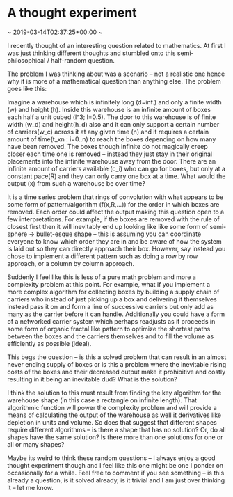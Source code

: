 # A thought experiment
~ 2019-03-14T02:37:25+00:00 ~

I recently thought of an interesting question related to mathematics. At first I was just thinking different thoughts and stumbled onto this semi-philosophical / half-random question.

The problem I was thinking about was a scenario – not a realistic one hence why it is more of a mathematical question than anything else. The problem goes like this:

Imagine a warehouse which is infinitely long (d=inf.) and only a finite width (w) and height (h). Inside this warehouse is an infinite amount of boxes each half a unit cubed (l^3; l=0.5). The door to this warehouse is of finite width (w\_d) and height(h\_d) also and it can only support a certain number of carriers(w\_c) across it at any given time (n) and it requires a certain amount of time(t\_xn : i=0..n) to reach the boxes depending on how many have been removed. The boxes though infinite do not magically creep closer each time one is removed – instead they just stay in their original placements into the infinite warehouse away from the door. There are an infinite amount of carriers available (c\_i) who can go for boxes, but only at a constant pace(R) and they can only carry one box at a time. What would the output (x) from such a warehouse be over time?

It is a time series problem that rings of convolution with what appears to be some form of pattern/algorithm (f(x,R,…)) for the order in which boxes are removed. Each order could affect the output making this question open to a few interpretations. For example, if the boxes are removed with the rule of closest first then it will inevitably end up looking like like some form of semi-sphere -&gt; bullet-esque shape – this is assuming you can coordinate everyone to know which order they are in and be aware of how the system is laid out so they can directly approach their box. However, say instead you chose to implement a different pattern such as doing a row by row approach, or a column by column approach.

Suddenly I feel like this is less of a pure math problem and more a complexity problem at this point. For example, what if you implement a more complex algorithm for collecting boxes by building a supply chain of carriers who instead of just picking up a box and delivering it themselves instead pass it on and form a line of successive carriers but only add as many as the carrier before it can handle. Additionally you could have a form of a networked carrier system which perhaps readjusts as it proceeds in some form of organic fractal like pattern to optimize the shortest paths between the boxes and the carriers themselves and to fill the volume as efficiently as possible (ideal).

This begs the question – is this a solved problem that can result in an almost never ending supply of boxes or is this a problem where the inevitable rising costs of the boxes and their decreased output make it prohibitive and costly resulting in it being an inevitable dud? What is the solution?

I think the solution to this must result from finding the key algorithm for the warehouse shape (in this case a rectangle on infinite length). That algorithmic function will power the complexity problem and will provide a means of calculating the output of the warehouse as well it derivatives like depletion in units and volume. So does that suggest that different shapes require different algorithms – is there a shape that has no solution? Or, do all shapes have the same solution? Is there more than one solutions for one or all or many shapes?

Maybe its weird to think these random questions – I always enjoy a good thought experiment though and I feel like this one might be one I ponder on occasionally for a while. Feel free to comment if you see something – is this already a question, is it solved already, is it trivial and I am just over thinking it – let me know.